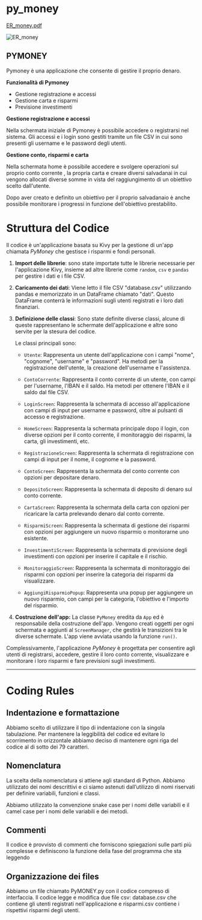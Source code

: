 # py_money
[ER_money.pdf](https://github.com/DavideB98/py_money/files/12079549/ER_money.pdf)

![ER_money](https://github.com/DavideB98/py_money/assets/24292409/bc17ca43-ed1a-4445-9544-743d45b8aa26)


## **PYMONEY**

Pymoney è una applicazione che consente di gestire il proprio denaro.

**Funzionalità di Pymoney**
 - Gestione registrazione e accessi
 - Gestione carta e risparmi
 - Previsione investimenti
 
 **Gestione registrazione e accessi**
 
Nella schermata iniziale di Pymoney è possibile accedere o registrarsi nel sistema.
Gli accessi e i login sono gestiti tramite un file CSV in cui sono presenti gli username e le password degli utenti.

**Gestione conto, risparmi e carta**

Nella schermata  home è possibile accedere e svolgere operazioni sul proprio conto corrente , la propria carta e creare diversi salvadanai in cui vengono allocati diverse somme in vista del raggiungimento di un obiettivo  scelto dall'utente.

Dopo aver creato e definito un obiettivo per il proprio salvadanaio è anche possibile monitorare i progressi in funzione dell'obiettivo prestabilito.

# Struttura del Codice
 Il codice è un'applicazione basata su Kivy per la gestione di un'app chiamata *PyMoney* che gestisce i risparmi e fondi personali.

1.  **Import delle librerie**: sono state importate tutte le librerie necessarie per l'applicazione Kivy, insieme ad altre librerie come `random`, `csv` e `pandas` per gestire i dati e i file CSV.
    
2.  **Caricamento dei dati**: Viene letto il file CSV "database.csv" utilizzando pandas e memorizzato in un DataFrame chiamato "dati". Questo DataFrame conterrà le informazioni sugli utenti registrati e i loro dati finanziari.
       
3.  **Definizione delle classi**: Sono state definite diverse classi, alcune di queste rappresentano le schermate dell'applicazione e altre sono servite per la stesura del codice. 
    
	Le classi principali sono:
	-   `Utente`: Rappresenta un utente dell'applicazione con i campi "nome", "cognome", "username" e "password". Ha metodi per la registrazione dell'utente, la creazione dell'username e l'assistenza.
	    
	-   `ContoCorrente`: Rappresenta il conto corrente di un utente, con campi per l'username, l'IBAN e il saldo. Ha metodi per ottenere l'IBAN e il saldo dal file CSV.
	    
	-   `LoginScreen`: Rappresenta la schermata di accesso all'applicazione con campi di input per username e password, oltre ai pulsanti di accesso e registrazione.
	    
	-   `HomeScreen`: Rappresenta la schermata principale dopo il login, con diverse opzioni per il conto corrente, il monitoraggio dei risparmi, la carta, gli investimenti, etc.
	    
	-   `RegistrazioneScreen`: Rappresenta la schermata di registrazione con campi di input per il nome, il cognome e la password.
	    
	-   `ContoScreen`: Rappresenta la schermata del conto corrente con opzioni per depositare denaro.
	    
	-   `DepositoScreen`: Rappresenta la schermata di deposito di denaro sul conto corrente.
	    
	-   `CartaScreen`: Rappresenta la schermata della carta con opzioni per ricaricare la carta prelevando denaro dal conto corrente.
	    
	-   `RisparmiScreen`: Rappresenta la schermata di gestione dei risparmi con opzioni per aggiungere un nuovo risparmio o monitorarne uno esistente.
	    
	-   `InvestimentiScreen`: Rappresenta la schermata di previsione degli investimenti con opzioni per inserire il capitale e il rischio.
	    
	-   `MonitoraggioScreen`: Rappresenta la schermata di monitoraggio dei risparmi con opzioni per inserire la categoria dei risparmi da visualizzare.
	    
	-   `AggiungiRisparmioPopup`: Rappresenta una popup per aggiungere un nuovo risparmio, con campi per la categoria, l'obiettivo e l'importo del risparmio.
    

5.  **Costruzione dell'app:** La classe `PyMoney` eredita da `App` ed è responsabile della costruzione dell'app. Vengono creati oggetti per ogni schermata e aggiunti al `ScreenManager`, che gestirà le transizioni tra le diverse schermate. L'app viene avviata usando la funzione  `run()`.
    

Complessivamente, l'applicazione *PyMoney* è progettata per consentire agli utenti di registrarsi, accedere, gestire il loro conto corrente, visualizzare e monitorare i loro risparmi e fare previsioni sugli investimenti.

--------------------------------------------------------------------------------------------------------------------------------------------------------------------------
  # Coding Rules

## Indentazione e formattazione

Abbiamo scelto di utilizzare il tipo di indentazione con la singola tabulazione. Per mantenere la leggibilità del codice ed evitare lo scorrimento in orizzontale abbiamo deciso di mantenere ogni riga del codice al di sotto dei 79 caratteri.

## Nomenclatura

La scelta della nomenclatura si attiene agli standard di Python. Abbiamo utilizzato dei nomi descrittivi e ci siamo astenuti dall’utilizzo di nomi riservati per definire variabili, funzioni e classi.

Abbiamo utilizzato la convenzione snake case per i nomi delle variabili e il camel case per i nomi delle variabili e dei metodi.

## Commenti

Il codice è provvisto di commenti che forniscono spiegazioni sulle parti più complesse e definiscono la funzione della fase del programma che sta leggendo

## Organizzazione dei files

Abbiamo un file chiamato PyMONEY.py con il codice compreso di interfaccia. Il codice legge e modifica due file csv: database.csv che contiene gli utenti registrati nell'applicazione e risparmi.csv contiene i rispettivi risparmi degli utenti.














